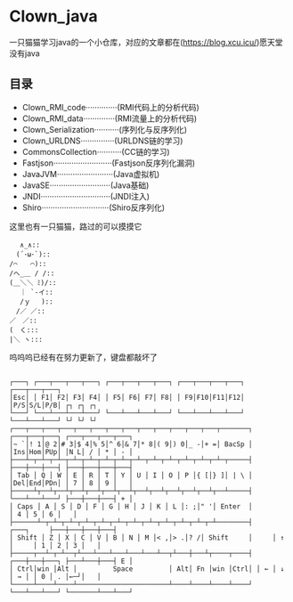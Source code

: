 # Clown_java

一只猫猫学习java的一个小仓库，对应的文章都在(https://blog.xcu.icu/)愿天堂没有java

## 目录
- Clown_RMI_code··············(RMI代码上的分析代码)
- Clown_RMI_data··············(RMI流量上的分析代码)
- Clown_Serialization···········(序列化与反序列化)
- Clown_URLDNS···············(URLDNS链的学习)
- CommonsCollection···········(CC链的学习)
- Fastjson··························(Fastjson反序列化漏洞)
- JavaJVM·························(Java虚拟机)
- JavaSE···························(Java基础)
- JNDI·······························(JNDI注入)
- Shiro······························(Shiro反序列化)


这里也有一只猫猫，路过的可以摸摸它
```agsl
　 ∧_∧::
　(´･ω･`)::
/⌒　　⌒)::
/へ_＿ / /::
(＿＼＼ ﾐ)/::
　 ｜ `-イ::
　 /ｙ　 )::
　/／ ／::
／　／::
(　く:::
|＼ ヽ:::
```
呜呜呜已经有在努力更新了，键盘都敲坏了

```agsl

┌───┐ ┌───┬───┬───┬───┐ ┌───┬───┬───┬───┐ ┌───┬───┬───┬───┐ ┌───┬───┬───┐ 
│Esc│ │ F1│ F2│ F3│ F4│ │ F5│ F6│ F7│ F8│ │ F9│F10│F11│F12│ │P/S│S/L│P/B│ ┌┐ ┌┐ ┌┐ 
└───┘ └───┴───┴───┴───┘ └───┴───┴───┴───┘ └───┴───┴───┴───┘ └───┴───┴───┘ └┘ └┘ └┘ 
┌───┬───┬───┬───┬───┬───┬───┬───┬───┬───┬───┬───┬───┬───────┐ ┌───┬───┬───┐ ┌───┬───┬───┬───┐ 
│~ `│! 1│@ 2│# 3│$ 4│% 5│^ 6│& 7│* 8│( 9│) 0│_ -│+ =│ BacSp │ │Ins│Hom│PUp│ │N L│ / │ * │ - │ 
├───┴─┬─┴─┬─┴─┬─┴─┬─┴─┬─┴─┬─┴─┬─┴─┬─┴─┬─┴─┬─┴─┬─┴─┬─┴─┬─────┤ ├───┼───┼───┤ ├───┼───┼───┼───┤ 
│ Tab │ Q │ W │ E │ R │ T │ Y │ U │ I │ O │ P │{ [│} ]│ | \ │ │Del│End│PDn│ │ 7 │ 8 │ 9 │   │ 
├─────┴┬──┴┬──┴┬──┴┬──┴┬──┴┬──┴┬──┴┬──┴┬──┴┬──┴┬──┴┬──┴─────┤ └───┴───┴───┘ ├───┼───┼───┤ + │ 
│ Caps │ A │ S │ D │ F │ G │ H │ J │ K │ L │: ;│" '│ Enter  │               │ 4 │ 5 │ 6 │   │ 
├──────┴─┬─┴─┬─┴─┬─┴─┬─┴─┬─┴─┬─┴─┬─┴─┬─┴─┬─┴─┬─┴─┬─┴────────┤     ┌───┐     ├───┼───┼───┼───┤ 
│ Shift │ Z │ X │ C │ V │ B │ N │ M │< ,│> .│? /│ Shift     │     │ ↑ │     │ 1 │ 2 │ 3 │   │ 
├─────┬──┴─┬─┴──┬┴───┴───┴───┴───┴───┴──┬┴───┼───┴┬────┬────┤ ┌───┼───┼───┐ ├───┴───┼───┤ E │ 
│ Ctrl│win │Alt │         Space         │ Alt│ Fn │win │Ctrl│ │ ← │ ↓ │ → │ │ 0 │ . │←─┘│   │
└─────┴────┴────┴───────────────────────┴────┴────┴────┴────┘ └───┴───┴───┘ └───────┴───┴───┘
```